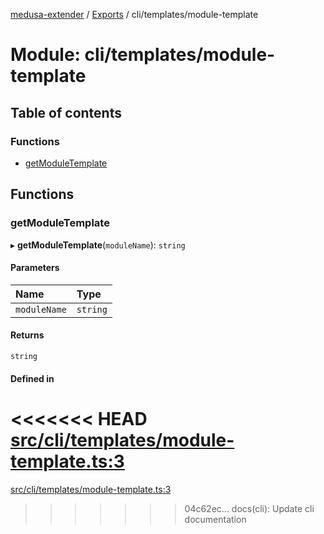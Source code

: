 [medusa-extender](../README.md) / [Exports](../modules.md) / cli/templates/module-template

# Module: cli/templates/module-template

## Table of contents

### Functions

- [getModuleTemplate](cli_templates_module_template.md#getmoduletemplate)

## Functions

### getModuleTemplate

▸ **getModuleTemplate**(`moduleName`): `string`

#### Parameters

| Name | Type |
| :------ | :------ |
| `moduleName` | `string` |

#### Returns

`string`

#### Defined in

<<<<<<< HEAD
[src/cli/templates/module-template.ts:3](https://github.com/adrien2p/medusa-extender/blob/8d611e7/src/cli/templates/module-template.ts#L3)
=======
[src/cli/templates/module-template.ts:3](https://github.com/adrien2p/medusa-extender/blob/b9aa690/src/cli/templates/module-template.ts#L3)
>>>>>>> 04c62ec... docs(cli): Update cli documentation
